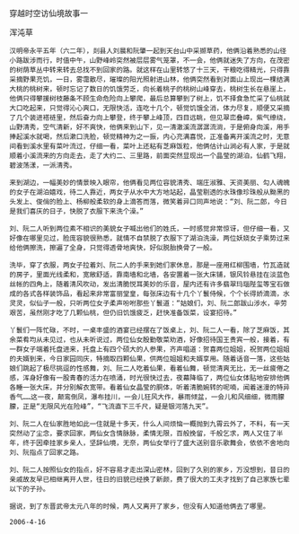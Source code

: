穿越时空访仙境故事一

浑沌草


    汉明帝永平五年（六二年），剡县人刘晨和阮肇一起到天台山中采撷草药，他俩沿着熟悉的山径小路跋涉而行，时值中午，山野峰岭突然被层层雾气笼罩，不一会，他俩就迷失了方向，在茂密的树荫草丛中转来转去总找不到回家的路。就这样在山里转悠了十三天，干粮吃得精光，只得靠采摘野果充饥，一日，雾霭散尽，璀璨的阳光照射进山林，他俩突然看到对面山上现出一棵结满大桃的桃树来，顿时忘记了数日的饥饿劳乏，向长着桃子的桃树山峰穿去，桃树生长在悬崖上，他俩只得攀援树枝藤条不顾生命危险向上攀爬，最后总算攀到了树上，饥不择食急忙采了仙桃就大口吃起来，只觉得沁心爽口，无限快活，连吃十几个，顿觉饥饿全消，体力尽复，顺便又采摘了几个装进褡裢里，然后奋力向上攀登，终于攀上峰顶，四目远眺，但见翠峦叠嶂，紫气缭绕，山野清秀，空气清新，好不爽快，他俩来到山下，见一清澈溪流潺潺流淌，于是俯身向溪，用手捧起溪水就喝，然后漱口洗脸，顿觉精神为之一振，内心充满喜悦，正准备离开溪流之时，无意间看到溪水里有菜叶流过，仔细一看，菜叶上还粘有芝麻饭粒，他俩估计山涧必有人家，于是就顺着小溪流来的方向走去，走了大约二、三里路，前面突然显现出一个晶莹的湖泊，仙鹤飞翔，碧波荡漾，一派清秀。

    来到湖边，一幅美妙的情景映入眼帘，他俩看见两位容貌清秀、端庄淑雅、天资美丽、勾人魂魄的女子在湖泊嬉戏，待二人靠近，两女子从水中大方地站起，晶莹剔透的水珠像珍珠般从黝黑的头发上、俊俏的脸上、杨柳般柔软的身上滴答而落，微笑着异口同声地说：“刘、阮二郎，今日是我们喜庆的日子，快脱了衣服下来洗个澡。”

    刘、阮二人听到两位素不相识的美貌女子喊出他们的姓氏，一时感觉非常惊讶，但仔细一看，又好像在哪里见过，脸庞容貌很熟悉，就情不自禁脱了衣服下了湖泊洗澡，两位妖娆女子乘势过来给他俩擦洗，擦遍了全身，只觉得透骨地爽快，好似脱胎换骨了一般。

    洗毕，穿了衣服，两女子拉着刘、阮二人的手来到她们家休息，那是一座用红柳围墙，竹瓦造就的房子，里面光线柔和，宽敞舒适，靠南墙和北墙，各安置着一张大床铺，银风铃悬挂在淡蓝色丝帐的四角上，随着清风吹动，发出清脆悦耳美妙的乐音，屋内还有许多翡翠玛瑙陛玺等宝石做成的各式各样装饰品，看起来非常富丽堂皇，每张床边有十几个丫鬟侍候，个个长得娇滴滴，水灵灵，似仙子一般，只听两位女子柔声吩咐那些丫鬟道：“姑娘们，刘、阮二郎跋山涉水，辛劳艰苦，虽然刚才吃了几颗仙桃，但仍旧饥饿疲乏，赶快准备饭菜，设宴招待。”

    丫鬟们一阵忙碌，不时，一桌丰盛的酒宴已经摆在了饭桌上，刘、阮二人一看，除了芝麻饭，其余菜肴均从未见过，也从未听说过，两位仙女殷勤敬菜劝酒，好像招待国王贵宾一般，接着，有一群女子端着托盘进来，托盘上有四个硕大的人参果，齐声唱道：贺喜两位姐姐，祝贺两位姐姐的夫婿到来，今日家园同庆，特摘取四颗仙果，供两位姐姐和夫婿享用。随着话音一落，这些姑娘们跳起了极尽挑逗的性感舞，刘、阮二人吃着仙果，看着仙舞，顿觉清爽无比，无一丝疲倦之感，浑身好像有一股青春的活力在喷涌，时光很快过去，夜幕降临了，两位仙女体贴地安排他俩各睡一张大床，并分别解衣宽带。看着仙女晶莹的胴体，听着清脆婉转的呢喃，闻着迷漫的特异香气……这一夜，颠鸾倒凤，瀑布挂川，一会儿狂风大作，暴雨倾盆，一会儿和风细细，微雨朦朦，正是“无限风光在险峰”，“飞流直下三千尺，疑是银河落九天”。

    刘、阮二人在仙家胜地如此一住就是十多天，什么人间烦恼一概抛到九霄云外了，不料，有一天突然动了尘念，要求回家，两仙女含情脉脉，柔情无限，百般挽留，千般乞求，两人又住了半年，终于因牵挂家乡亲人，坚辞仙境，无奈，两仙女举行了盛大送别音乐歌舞会，依依不舍地向刘、阮指点了回家之路。

    刘、阮二人按照仙女的指点，好不容易才走出深山密林，回到了久别的家乡，万没想到，昔日的亲戚故友早已相继离开人世，往日的旧貌已经换了新颜，费了很大的工夫才找到了自己家族七辈以下的子孙。

    据说，到了东晋武帝太元八年的时候，两人又离开了家乡，但没有人知道他俩去了哪里。

    2006-4-16




